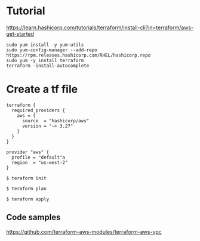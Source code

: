 # Tutorial 

https://learn.hashicorp.com/tutorials/terraform/install-cli?in=terraform/aws-get-started

```
sudo yum install -y yum-utils
sudo yum-config-manager --add-repo https://rpm.releases.hashicorp.com/RHEL/hashicorp.repo
sudo yum -y install terraform
terraform -install-autocomplete
```


# Create a tf file
```
terraform {
  required_providers {
    aws = {
      source  = "hashicorp/aws"
      version = "~> 3.27"
    }
  }
}

provider "aws" {
  profile = "default"a
  region  = "us-west-2"
}
```

```
$ teraform init
```

```
$ teraform plan
```

```
$ teraform apply
```


## Code samples

https://github.com/terraform-aws-modules/terraform-aws-vpc



